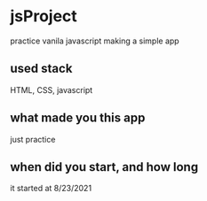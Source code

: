 # jsProject
practice vanila javascript making a simple app

## used stack
HTML, CSS, javascript

## what made you this app
just practice

## when did you start, and how long 
it started at 8/23/2021


